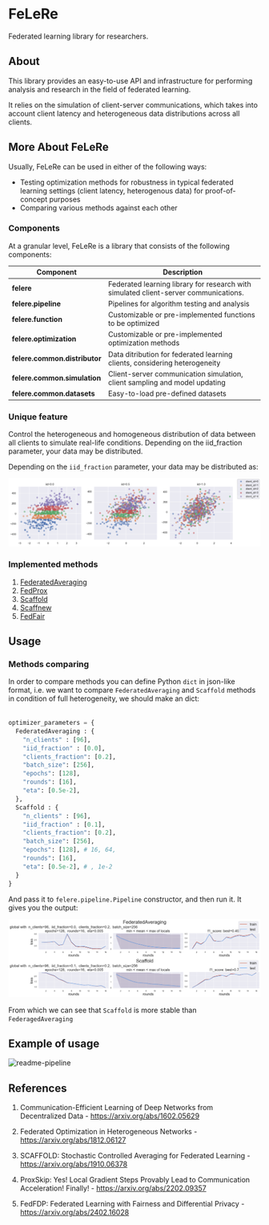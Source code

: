 # FeLeRe

Federated learning library for researchers.

## About

This library provides an easy-to-use  API and infrastructure for performing analysis and research in the field of federated learning. 

It relies on the simulation of client-server communications, which takes into account client latency and heterogeneous data distributions across all clients.

## More About FeLeRe

Usually, FeLeRe can be used in either of the following ways:

* Testing optimization methods for robustness in typical federated learning settings (client latency, heterogenous data) for proof-of-concept purposes
* Comparing various methods against each other

### Components

At a granular level, FeLeRe is a library that consists of the following components:

| Component | Description |
| ---- | --- |
| **felere** | Federated learning library for research with simulated client-server communications. |
| **felere.pipeline** | Pipelines for algorithm testing and analysis |
|**felere.function**| Customizable or pre-implemented functions to be optimized |
|**felere.optimization**| Customizable or pre-implemented optimization methods |
| **felere.common.distributor** | Data ditribution for federated learning clients, considering heterogeneity |
| **felere.common.simulation** | Client-server communication simulation, client sampling and model updating|
| **felere.common.datasets** | Easy-to-load pre-defined datasets |

### Unique feature

Control the heterogeneous and homogeneous distribution of data between all clients to simulate real-life conditions. Depending on the iid_fraction parameter, your data may be distributed.

Depending on the `iid_fraction` parameter, your data may be distributed as:

![distr-example](./res/readme/distr_example.png)

### Implemented methods

1. [FederatedAveraging](https://arxiv.org/abs/1602.05629)
2. [FedProx](https://arxiv.org/abs/1812.06127)
3. [Scaffold](https://arxiv.org/abs/1910.06378)
4. [Scaffnew](https://arxiv.org/abs/2202.09357)
5. [FedFair](https://arxiv.org/abs/2402.16028)

## Usage

### Methods comparing

In order to compare methods you can define Python `dict` in json-like format, i.e. we want to compare `FederatedAveraging` and `Scaffold` methods in condition of full heterogeneity, we should make an dict:

```python

optimizer_parameters = {
  FederatedAveraging : {
    "n_clients" : [96],
    "iid_fraction" : [0.0], 
    "clients_fraction": [0.2],
    "batch_size": [256], 
    "epochs": [128],  
    "rounds": [16],
    "eta": [0.5e-2],
  },
  Scaffold : {
    "n_clients" : [96],
    "iid_fraction" : [0.1],
    "clients_fraction": [0.2],
    "batch_size": [256], 
    "epochs": [128], # 16, 64, 
    "rounds": [16],
    "eta": [0.5e-2], # , 1e-2
  }
}

```

And pass it to `felere.pipeline.Pipeline` constructor, and then run it. It gives you the output:

![comparision](./res/readme/comparision.png)

From which we can see that `Scaffold` is more stable than `FederagedAveraging`


## Example of usage

![readme-pipeline](./res/readme/readme-pipeline.gif)

## References
 
1. Communication-Efficient Learning of Deep Networks from Decentralized Data - https://arxiv.org/abs/1602.05629

2. Federated Optimization in Heterogeneous Networks - https://arxiv.org/abs/1812.06127

3. SCAFFOLD: Stochastic Controlled Averaging for Federated Learning - https://arxiv.org/abs/1910.06378

4. ProxSkip: Yes! Local Gradient Steps Provably Lead to Communication Acceleration! Finally! - https://arxiv.org/abs/2202.09357

5. FedFDP: Federated Learning with Fairness and Differential Privacy - https://arxiv.org/abs/2402.16028